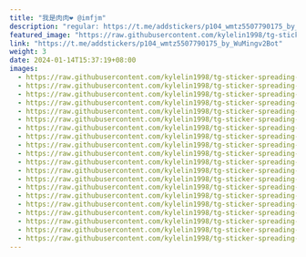 ```yaml
---
title: "我是肉肉❤️ @imfjm"
description: "regular: https://t.me/addstickers/p104_wmtz5507790175_by_WuMingv2Bot"
featured_image: "https://raw.githubusercontent.com/kylelin1998/tg-sticker-spreading-worldwide-images/main/img/6e2851ac-7f48-46ac-a946-b2b41a7dcdec.jpg"
link: "https://t.me/addstickers/p104_wmtz5507790175_by_WuMingv2Bot"
weight: 3
date: 2024-01-14T15:37:19+08:00
images:
  - https://raw.githubusercontent.com/kylelin1998/tg-sticker-spreading-worldwide-images/main/img/6e2851ac-7f48-46ac-a946-b2b41a7dcdec.jpg
  - https://raw.githubusercontent.com/kylelin1998/tg-sticker-spreading-worldwide-images/main/img/86c89373-8cbf-47f3-88b3-38122a9b5cf1.jpg
  - https://raw.githubusercontent.com/kylelin1998/tg-sticker-spreading-worldwide-images/main/img/47e7837c-9a5a-41c9-b526-7dc7116bfb8c.jpg
  - https://raw.githubusercontent.com/kylelin1998/tg-sticker-spreading-worldwide-images/main/img/5d937306-dd64-487b-89c7-ee4156ad5fc8.jpg
  - https://raw.githubusercontent.com/kylelin1998/tg-sticker-spreading-worldwide-images/main/img/efb7d63c-c146-4f8d-9214-2dd4016b7f75.jpg
  - https://raw.githubusercontent.com/kylelin1998/tg-sticker-spreading-worldwide-images/main/img/a2efb915-da1e-43c8-ae9f-508399a1637e.jpg
  - https://raw.githubusercontent.com/kylelin1998/tg-sticker-spreading-worldwide-images/main/img/8a3320f3-dd58-412a-afb6-ec967c891131.jpg
  - https://raw.githubusercontent.com/kylelin1998/tg-sticker-spreading-worldwide-images/main/img/5bc86036-cef1-4926-896f-1d859974bc40.jpg
  - https://raw.githubusercontent.com/kylelin1998/tg-sticker-spreading-worldwide-images/main/img/1d68f0d1-e9d4-48b6-b824-585d778a8546.jpg
  - https://raw.githubusercontent.com/kylelin1998/tg-sticker-spreading-worldwide-images/main/img/7c58e767-e8c6-4da0-bc6b-4b05b284db0a.jpg
  - https://raw.githubusercontent.com/kylelin1998/tg-sticker-spreading-worldwide-images/main/img/dd858bc6-10fe-434e-8d56-3c5969bf426b.jpg
  - https://raw.githubusercontent.com/kylelin1998/tg-sticker-spreading-worldwide-images/main/img/db65df96-01f2-4e76-9beb-951880ecfbb1.jpg
  - https://raw.githubusercontent.com/kylelin1998/tg-sticker-spreading-worldwide-images/main/img/b4a8ae09-8bc5-43a5-a652-89daf48eeb23.jpg
  - https://raw.githubusercontent.com/kylelin1998/tg-sticker-spreading-worldwide-images/main/img/b30a749e-1ccb-442c-902d-675b76852d1f.jpg
  - https://raw.githubusercontent.com/kylelin1998/tg-sticker-spreading-worldwide-images/main/img/a84fdcf6-7250-4695-9f60-d9dbfeb886bd.jpg
  - https://raw.githubusercontent.com/kylelin1998/tg-sticker-spreading-worldwide-images/main/img/8de7c2ed-bea0-48ce-bec2-4a0fb6159d36.jpg
  - https://raw.githubusercontent.com/kylelin1998/tg-sticker-spreading-worldwide-images/main/img/7f7c1945-beb5-4adb-abcc-947547558aa4.jpg
  - https://raw.githubusercontent.com/kylelin1998/tg-sticker-spreading-worldwide-images/main/img/7214d9f4-9a91-4e25-b313-2f34f4dc2cc8.jpg
  - https://raw.githubusercontent.com/kylelin1998/tg-sticker-spreading-worldwide-images/main/img/666c8c3b-57bb-4832-b912-31e6b2b28730.jpg
  - https://raw.githubusercontent.com/kylelin1998/tg-sticker-spreading-worldwide-images/main/img/a9cebe1b-62ff-4aa4-af1d-0da2889950cd.jpg
---
```

